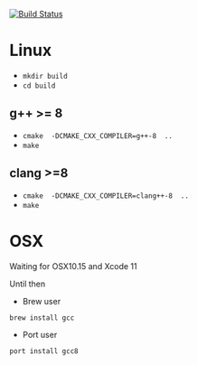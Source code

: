 [![Build Status](https://travis-ci.com/chraibi/c-17fs.svg?branch=master)](https://travis-ci.com/chraibi/c-17fs)

# Linux

- `mkdir build`
- `cd build`


## g++ >= 8
- `cmake  -DCMAKE_CXX_COMPILER=g++-8  ..`
- `make`

## clang >=8

- `cmake  -DCMAKE_CXX_COMPILER=clang++-8  ..`
- `make`


# OSX

Waiting for OSX10.15 and Xcode 11

Until then

- Brew user
```
brew install gcc
```

- Port user

```
port install gcc8
```
